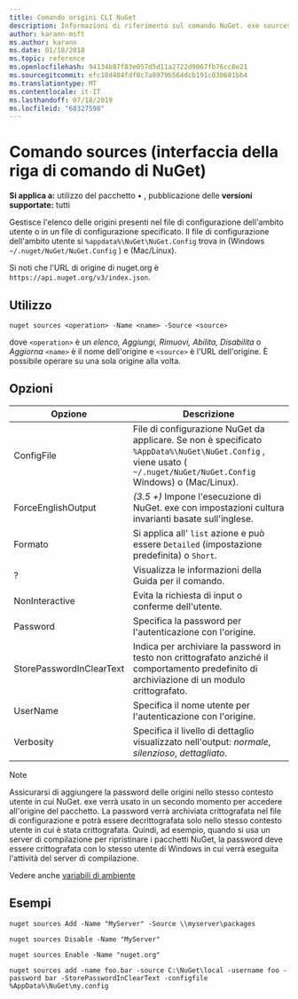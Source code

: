 ```yaml
---
title: Comando origini CLI NuGet
description: Informazioni di riferimento sul comando NuGet. exe sources
author: karann-msft
ms.author: karann
ms.date: 01/18/2018
ms.topic: reference
ms.openlocfilehash: 94134b87f83e057d5d11a2722d9067fb76cc8e21
ms.sourcegitcommit: efc18d484fdf0c7a8979b564dcb191c030601bb4
ms.translationtype: MT
ms.contentlocale: it-IT
ms.lasthandoff: 07/18/2019
ms.locfileid: "68327598"
---
```

# <a name="sources-command-nuget-cli"></a>Comando sources (interfaccia della riga di comando di NuGet)

**Si applica a:** utilizzo del pacchetto &bullet; , pubblicazione delle **versioni supportate:** tutti

Gestisce l'elenco delle origini presenti nel file di configurazione dell'ambito utente o in un file di configurazione specificato. Il file di configurazione dell'ambito utente si `%appdata%\NuGet\NuGet.Config` trova in (Windows `~/.nuget/NuGet/NuGet.Config` ) e (Mac/Linux).

Si noti che l'URL di origine di nuget.org è `https://api.nuget.org/v3/index.json`.

## <a name="usage"></a>Utilizzo

```cli
nuget sources <operation> -Name <name> -Source <source>
```

dove `<operation>` è un *elenco, Aggiungi, Rimuovi, Abilita, Disabilita* o *Aggiorna* `<name>` è il nome dell'origine e `<source>` è l'URL dell'origine. È possibile operare su una sola origine alla volta.

## <a name="options"></a>Opzioni

| Opzione | Descrizione |
| --- | --- |
| ConfigFile | File di configurazione NuGet da applicare. Se non è specificato `%AppData%\NuGet\NuGet.Config` , viene usato ( `~/.nuget/NuGet/NuGet.Config` Windows) o (Mac/Linux).|
| ForceEnglishOutput | *(3.5 +)* Impone l'esecuzione di NuGet. exe con impostazioni cultura invarianti basate sull'inglese. |
| Formato | Si applica all' `list` azione e può essere `Detailed` (impostazione predefinita) o `Short`. |
| ? | Visualizza le informazioni della Guida per il comando. |
| NonInteractive | Evita la richiesta di input o conferme dell'utente. |
| Password | Specifica la password per l'autenticazione con l'origine. |
| StorePasswordInClearText | Indica per archiviare la password in testo non crittografato anziché il comportamento predefinito di archiviazione di un modulo crittografato. |
| UserName | Specifica il nome utente per l'autenticazione con l'origine. |
| Verbosity | Specifica il livello di dettaglio visualizzato nell'output: *normale*, *silenzioso*, *dettagliato*. |

> [!Note]
> Assicurarsi di aggiungere la password delle origini nello stesso contesto utente in cui NuGet. exe verrà usato in un secondo momento per accedere all'origine del pacchetto. La password verrà archiviata crittografata nel file di configurazione e potrà essere decrittografata solo nello stesso contesto utente in cui è stata crittografata. Quindi, ad esempio, quando si usa un server di compilazione per ripristinare i pacchetti NuGet, la password deve essere crittografata con lo stesso utente di Windows in cui verrà eseguita l'attività del server di compilazione.

Vedere anche [variabili di ambiente](cli-ref-environment-variables.md)

## <a name="examples"></a>Esempi

```cli
nuget sources Add -Name "MyServer" -Source \\myserver\packages

nuget sources Disable -Name "MyServer"

nuget sources Enable -Name "nuget.org"

nuget sources add -name foo.bar -source C:\NuGet\local -username foo -password bar -StorePasswordInClearText -configfile %AppData%\NuGet\my.config
```

